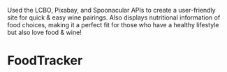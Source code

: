 Used the LCBO, Pixabay, and Spoonacular APIs to create a user-friendly site for quick & easy wine pairings.  Also displays nutritional information of food choices, making it a perfect fit for those who have a healthy lifestyle but also love food & wine!
# FoodTracker